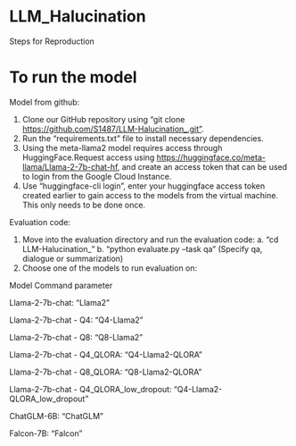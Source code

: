 # LLM_Halucination

 Steps for Reproduction

 # To run the model

Model from github:

1. Clone our GitHub repository using “git clone https://github.com/S1487/LLM-Halucination_.git”.
2. Run the “requirements.txt” file to install necessary dependencies.
3. Using the meta-llama2 model requires access through HuggingFace.Request access using https://huggingface.co/meta-llama/Llama-2-7b-chat-hf, and create an access token that can be used to login from the Google Cloud Instance.
4. Use “huggingface-cli login”, enter your huggingface access token created earlier to gain access to the models from the virtual machine. This only needs to be done once.

   
Evaluation code:

1. Move into the evaluation directory and run the evaluation code:
 a. “cd LLM-Halucination_”
 b. “python evaluate.py –task qa” (Specify qa, dialogue or summarization)
2. Choose one of the models to run evaluation on:

Model
Command parameter

Llama-2-7b-chat: “Llama2”

Llama-2-7b-chat - Q4: “Q4-Llama2”

Llama-2-7b-chat - Q8: “Q8-Llama2”

Llama-2-7b-chat - Q4_QLORA: “Q4-Llama2-QLORA”

Llama-2-7b-chat - Q8_QLORA: “Q8-Llama2-QLORA”

Llama-2-7b-chat - Q4_QLORA_low_dropout: “Q4-Llama2-QLORA_low_dropout”

ChatGLM-6B: “ChatGLM”

Falcon-7B: “Falcon”

 

